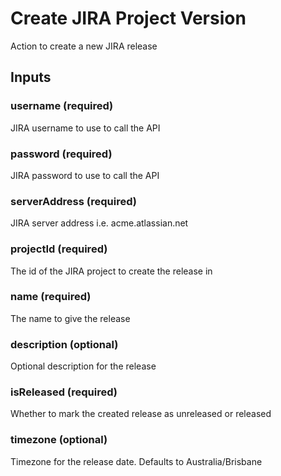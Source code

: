 # Create JIRA Project Version
Action to create a new JIRA release

## Inputs

### username (required)
JIRA username to use to call the API

### password (required)
JIRA password to use to call the API

### serverAddress (required)
JIRA server address i.e. acme.atlassian.net

### projectId (required)
The id of the JIRA project to create the release in

### name (required)
The name to give the release

### description (optional)
Optional description for the release

### isReleased (required)
Whether to mark the created release as unreleased or released

### timezone (optional)
Timezone for the release date. Defaults to Australia/Brisbane
